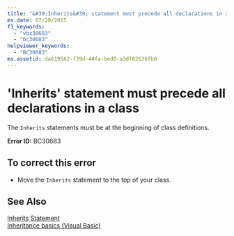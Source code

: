 ```yaml
---
title: "&#39;Inherits&#39; statement must precede all declarations in a class"
ms.date: 07/20/2015
f1_keywords: 
  - "vbc30683"
  - "bc30683"
helpviewer_keywords: 
  - "BC30683"
ms.assetid: da619562-f39d-44fa-bed0-a3df02636fb0
---
```

# &#39;Inherits&#39; statement must precede all declarations in a class
The `Inherits` statements must be at the beginning of class definitions.  
  
 **Error ID:** BC30683  
  
## To correct this error  
  
- Move the `Inherits` statement to the top of your class.  
  
## See Also  
 [Inherits Statement](../../visual-basic/language-reference/statements/inherits-statement.md)  
 [Inheritance basics (Visual Basic)](~/docs/visual-basic/programming-guide/language-features/objects-and-classes/inheritance-basics.md)
